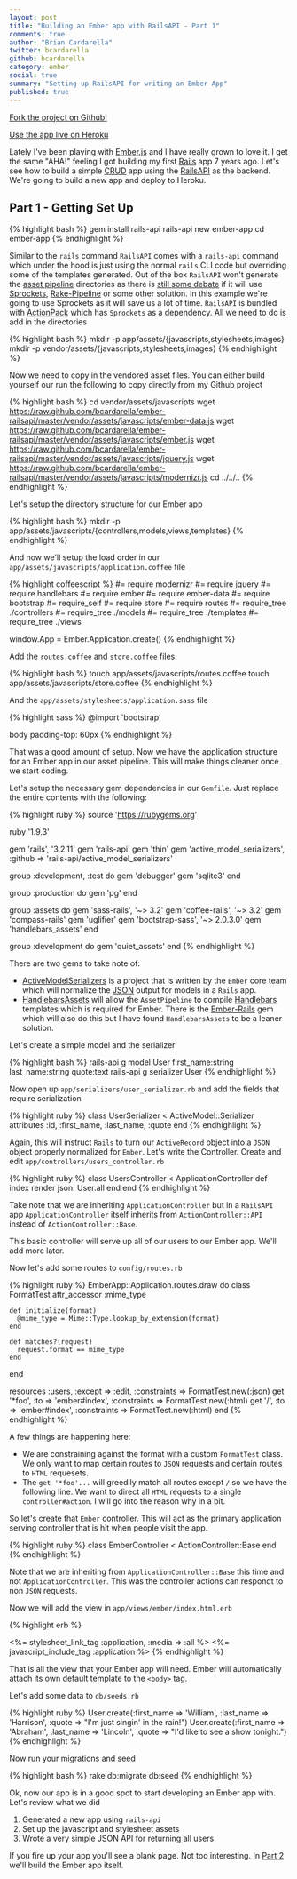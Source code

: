 ```yaml
---
layout: post
title: "Building an Ember app with RailsAPI - Part 1"
comments: true
author: "Brian Cardarella"
twitter: bcardarella
github: bcardarella
category: ember
social: true
summary: "Setting up RailsAPI for writing an Ember App"
published: true
---
```


[Fork the project on Github!](https://github.com/bcardarella/ember-railsapi)

[Use the app live on Heroku](http://ember-rails-api.herokuapp.com/)

Lately I've been playing with [Ember.js](http://emberjs.com) and I have
really grown to love it. I get the same "AHA!" feeling I got building my
first [Rails](http://rubyonrails.org) app 7 years ago. Let's see how to
build a simple
[CRUD](http://en.wikipedia.org/wiki/Create,_read,_update_and_delete) app
using the [RailsAPI](https://github.com/rails-api/rails-api) as the
backend. We're going to build a new app and deploy to Heroku.

## Part 1 - Getting Set Up

{% highlight bash %}
gem install rails-api
rails-api new ember-app
cd ember-app
{% endhighlight %}

Similar to the `rails` command `RailsAPI` comes with a `rails-api`
command which under the hood is just using the normal `rails` CLI code
but overriding some of the templates generated. Out of the box
`RailsAPI` won't generate the [asset pipeline](http://guides.rubyonrails.org/asset_pipeline.html) directories
as there is [still some
debate](https://github.com/rails-api/rails-api/issues/50) if it will use
[Sprockets](https://github.com/sstephenson/sprockets),
[Rake-Pipeline](https://github.com/livingsocial/rake-pipeline) or some
other solution. In this example we're going to use Sprockets as it will
save us a lot of time. `RailsAPI` is bundled with
[ActionPack](https://github.com/rails/rails/blob/3-2-stable/actionpack/actionpack.gemspec)
which has `Sprockets` as a dependency. All we need to do is add in the
directories

{% highlight bash %}
mkdir -p app/assets/{javascripts,stylesheets,images}
mkdir -p vendor/assets/{javascripts,stylesheets,images}
{% endhighlight %}

Now we need to copy in the vendored asset files. You can either build yourself our run the following to copy directly from my Github project

{% highlight bash %}
cd vendor/assets/javascripts
wget https://raw.github.com/bcardarella/ember-railsapi/master/vendor/assets/javascripts/ember-data.js
wget https://raw.github.com/bcardarella/ember-railsapi/master/vendor/assets/javascripts/ember.js
wget https://raw.github.com/bcardarella/ember-railsapi/master/vendor/assets/javascripts/jquery.js
wget https://raw.github.com/bcardarella/ember-railsapi/master/vendor/assets/javascripts/modernizr.js
cd ../../..
{% endhighlight %}

Let's setup the directory structure for our Ember app

{% highlight bash %}
mkdir -p app/assets/javascripts/{controllers,models,views,templates}
{% endhighlight %}

And now we'll setup the load order in our `app/assets/javascripts/application.coffee` file

{% highlight coffeescript %}
#= require modernizr
#= require jquery
#= require handlebars
#= require ember
#= require ember-data
#= require bootstrap
#= require_self
#= require store
#= require routes
#= require_tree ./controllers
#= require_tree ./models
#= require_tree ./templates
#= require_tree ./views

window.App = Ember.Application.create()
{% endhighlight %}

Add the `routes.coffee` and `store.coffee` files:

{% highlight bash %}
touch app/assets/javascripts/routes.coffee
touch app/assets/javascripts/store.coffee
{% endhighlight %}

And the `app/assets/stylesheets/application.sass` file

{% highlight sass %}
@import 'bootstrap'

body
  padding-top: 60px
{% endhighlight %}

That was a good amount of setup. Now we have the application structure for an Ember app in our asset pipeline. This will make things cleaner once we start coding.

Let's setup the necessary gem dependencies in our `Gemfile`. Just replace the entire contents with the following:

{% highlight ruby %}
source 'https://rubygems.org'

ruby '1.9.3'

gem 'rails', '3.2.11'
gem 'rails-api'
gem 'thin'
gem 'active_model_serializers', :github => 'rails-api/active_model_serializers'

group :development, :test do
  gem 'debugger'
  gem 'sqlite3'
end

group :production do
  gem 'pg'
end

group :assets do
  gem 'sass-rails', '~> 3.2'
  gem 'coffee-rails', '~> 3.2'
  gem 'compass-rails'
  gem 'uglifier'
  gem 'bootstrap-sass', '~> 2.0.3.0'
  gem 'handlebars_assets'
end

group :development do
  gem 'quiet_assets'
end
{% endhighlight %}

There are two gems to take note of:

* [ActiveModelSerializers](https://github.com/rails-api/active_model_serializers) is a project that is written by the `Ember` core team which will normalize the [JSON](http://en.wikipedia.org/wiki/JSON) output for models in a `Rails` app.
* [HandlebarsAssets](https://github.com/leshill/handlebars_assets) will allow the `AssetPipeline` to compile [Handlebars](http://handlebarsjs.com/) templates which is required for Ember. There is the [Ember-Rails](https://github.com/emberjs/ember-rails) gem which will also do this but I have found `HandlebarsAssets` to be a leaner solution.

Let's create a simple model and the serializer

{% highlight bash %}
rails-api g model User first_name:string last_name:string quote:text
rails-api g serializer User
{% endhighlight %}

Now open up `app/serializers/user_serializer.rb` and add the fields that require serialization

{% highlight ruby %}
class UserSerializer < ActiveModel::Serializer
  attributes :id, :first_name, :last_name, :quote
end
{% endhighlight %}

Again, this will instruct `Rails` to turn our `ActiveRecord` object into a `JSON` object properly normalized for `Ember`. Let's write the Controller. Create and edit `app/controllers/users_controller.rb`

{% highlight ruby %}
class UsersController < ApplicationController
  def index
    render json: User.all
  end
end
{% endhighlight %}

Take note that we are inheriting `ApplicationController` but in a `RailsAPI` app `ApplicationController` itself inherits from `ActionController::API` instead of `ActionController::Base`.

This basic controller will serve up all of our users to our Ember app. We'll add more later.

Now let's add some routes to `config/routes.rb`

{% highlight ruby %}
EmberApp::Application.routes.draw do
  class FormatTest
    attr_accessor :mime_type

    def initialize(format)
      @mime_type = Mime::Type.lookup_by_extension(format)
    end

    def matches?(request)
      request.format == mime_type
    end
  end

  resources :users, :except => :edit, :constraints => FormatTest.new(:json)
  get '*foo', :to => 'ember#index', :constraints => FormatTest.new(:html)
  get '/', :to => 'ember#index', :constraints => FormatTest.new(:html)
end
{% endhighlight %}

A few things are happening here:

* We are constraining against the format with a custom `FormatTest` class. We only want to map certain routes to `JSON` requests and certain routes to `HTML` requesets.
* The `get '*foo'...` will greedily match all routes except `/` so we have the following line. We want to direct all `HTML` requests to a single `controller#action`. I will go into the reason why in a bit.

So let's create that `Ember` controller. This will act as the primary application serving controller that is hit when people visit the app.

{% highlight ruby %}
class EmberController < ActionController::Base 
end
{% endhighlight %}

Note that we are inheriting from `ApplicationController::Base` this time and not `ApplicationController`. This was the controller actions can respondt to non `JSON` requests.

Now we will add the view in `app/views/ember/index.html.erb`

{% highlight erb %}
<!DOCTYPE html>
<html lang='en'>
  <head>
    <%= stylesheet_link_tag :application, :media => :all %>
    <%= javascript_include_tag :application %>
    <title>Title</title>
  </head>
  <body>
  </body>
</html>
{% endhighlight %}

That is all the view that your Ember app will need. Ember will automatically attach its own default template to the `<body>` tag.

Let's add some data to `db/seeds.rb`

{% highlight ruby %}
User.create(:first_name => 'William', :last_name => 'Harrison', :quote => "I'm just singin' in the rain!")
User.create(:first_name => 'Abraham', :last_name => 'Lincoln', :quote => "I'd like to see a show tonight.")
{% endhighlight %}

Now run your migrations and seed

{% highlight bash %}
rake db:migrate db:seed
{% endhighlight %}

Ok, now our app is in a good spot to start developing an Ember app with. Let's review what we did

1. Generated a new app using `rails-api`
2. Set up the javascript and stylesheet assets
3. Wrote a very simple JSON API for returning all users

If you fire up your app you'll see a blank page. Not too interesting. In [Part 2](http://reefpoints.dockyard.com/ember/2013/01/09/building-an-ember-app-with-rails-api-part-2.html) we'll build the Ember app itself.

